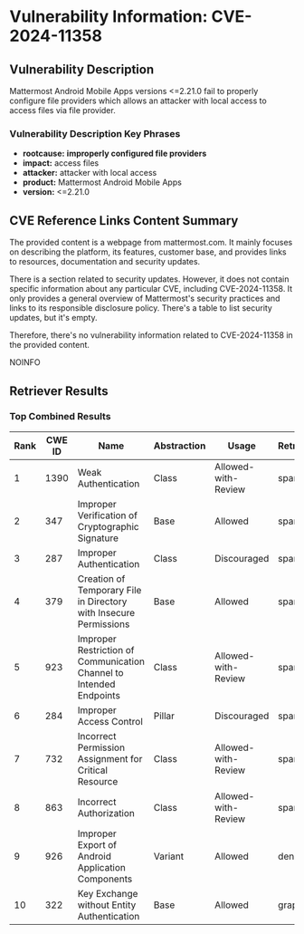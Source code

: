 # Vulnerability Information: CVE-2024-11358

## Vulnerability Description
Mattermost Android Mobile Apps versions <=2.21.0 fail to properly configure file providers which allows an attacker with local access to access files via file provider.

### Vulnerability Description Key Phrases
- **rootcause:** **improperly configured file providers**
- **impact:** access files
- **attacker:** attacker with local access
- **product:** Mattermost Android Mobile Apps
- **version:** <=2.21.0

## CVE Reference Links Content Summary
The provided content is a webpage from mattermost.com. It mainly focuses on describing the platform, its features, customer base, and provides links to resources, documentation and security updates.

There is a section related to security updates. However, it does not contain specific information about any particular CVE, including CVE-2024-11358. It only provides a general overview of Mattermost's security practices and links to its responsible disclosure policy. There's a table to list security updates, but it's empty.

Therefore, there's no vulnerability information related to CVE-2024-11358 in the provided content.

NOINFO

## Retriever Results

### Top Combined Results

| Rank | CWE ID | Name | Abstraction | Usage  | Retrievers | Individual Scores |
|------|--------|------|-------------|-------|------------|-------------------|
| 1 | 1390 | Weak Authentication | Class | Allowed-with-Review | sparse | 0.163 |
| 2 | 347 | Improper Verification of Cryptographic Signature | Base | Allowed | sparse | 0.153 |
| 3 | 287 | Improper Authentication | Class | Discouraged | sparse | 0.149 |
| 4 | 379 | Creation of Temporary File in Directory with Insecure Permissions | Base | Allowed | sparse | 0.146 |
| 5 | 923 | Improper Restriction of Communication Channel to Intended Endpoints | Class | Allowed-with-Review | sparse | 0.144 |
| 6 | 284 | Improper Access Control | Pillar | Discouraged | sparse | 0.144 |
| 7 | 732 | Incorrect Permission Assignment for Critical Resource | Class | Allowed-with-Review | sparse | 0.144 |
| 8 | 863 | Incorrect Authorization | Class | Allowed-with-Review | sparse | 0.143 |
| 9 | 926 | Improper Export of Android Application Components | Variant | Allowed | dense | 0.532 |
| 10 | 322 | Key Exchange without Entity Authentication | Base | Allowed | graph | 0.003 |

